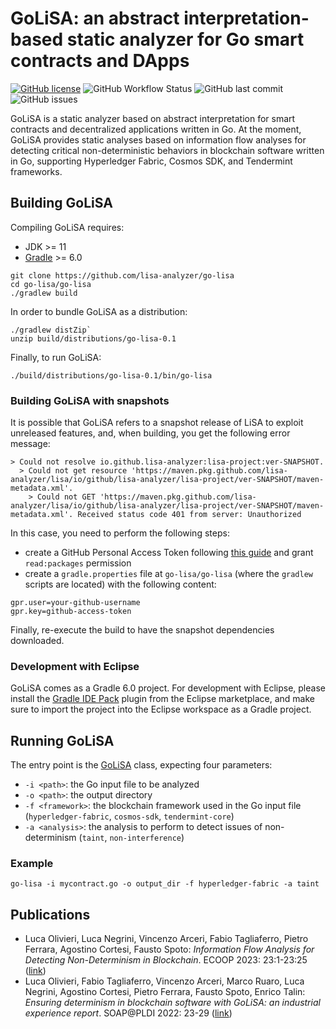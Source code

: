 # GoLiSA: an abstract interpretation-based static analyzer for Go smart contracts and DApps
[![GitHub license](https://img.shields.io/github/license/lisa-analyzer/go-lisa)](https://github.com/lisa-analyzer/go-lisa/blob/master/LICENSE)
![GitHub Workflow Status](https://img.shields.io/github/workflow/status/lisa-analyzer/go-lisa/Gradle%20Build%20(master%20branch))
![GitHub last commit](https://img.shields.io/github/last-commit/lisa-analyzer/go-lisa)
![GitHub issues](https://img.shields.io/github/issues-raw/lisa-analyzer/go-lisa)

GoLiSA is a static analyzer based on abstract interpretation for smart contracts and decentralized applications written in Go. At the moment, GoLiSA provides static analyses based on information flow analyses for detecting critical non-deterministic behaviors in blockchain software written in Go, supporting Hyperledger Fabric, Cosmos SDK, and Tendermint frameworks.

## Building GoLiSA
Compiling GoLiSA requires:
- JDK >= 11
- [Gradle](https://gradle.org/install/) >= 6.0 

```
git clone https://github.com/lisa-analyzer/go-lisa
cd go-lisa/go-lisa
./gradlew build
```
In order to bundle GoLiSA as a distribution:
```
./gradlew distZip`
unzip build/distributions/go-lisa-0.1 
```
Finally, to run GoLiSA:

```
./build/distributions/go-lisa-0.1/bin/go-lisa
```

### Building GoLiSA with snapshots

It is possible that GoLiSA refers to a snapshot release of LiSA to exploit unreleased features, and, when building, you get the following error message:

```
> Could not resolve io.github.lisa-analyzer:lisa-project:ver-SNAPSHOT.
  > Could not get resource 'https://maven.pkg.github.com/lisa-analyzer/lisa/io/github/lisa-analyzer/lisa-project/ver-SNAPSHOT/maven-metadata.xml'.
    > Could not GET 'https://maven.pkg.github.com/lisa-analyzer/lisa/io/github/lisa-analyzer/lisa-project/ver-SNAPSHOT/maven-metadata.xml'. Received status code 401 from server: Unauthorized
```

In this case, you need to perform the following steps:
- create a GitHub Personal Access Token following [this guide](https://docs.github.com/en/enterprise-cloud@latest/authentication/keeping-your-account-and-data-secure/creating-a-personal-access-token) and grant `read:packages` permission
- create a `gradle.properties` file at `go-lisa/go-lisa` (where the `gradlew` scripts are located) with the following content:
```
gpr.user=your-github-username
gpr.key=github-access-token
```

Finally, re-execute the build to have the snapshot dependencies downloaded.

### Development with Eclipse
GoLiSA comes as a Gradle 6.0 project. For development with Eclipse, please install the [Gradle IDE Pack](https://marketplace.eclipse.org/content/gradle-ide-pack) plugin from the Eclipse marketplace, and make sure to import the project into the Eclipse workspace as a Gradle project.


## Running GoLiSA
The entry point is the [GoLiSA](go-lisa/src/main/java/it/unive/golisa/GoLiSA.java) class, expecting four parameters:
- `-i <path>`: the Go input file to be analyzed
- `-o <path>`: the output directory
- `-f <framework>`: the blockchain framework used in the Go input file (`hyperledger-fabric`, `cosmos-sdk`, `tendermint-core`)
- `-a <analysis>`: the analysis to perform to detect issues of non-determinism (`taint`, `non-interference`)

### Example

`go-lisa -i mycontract.go -o output_dir -f hyperledger-fabric -a taint`

## Publications
- Luca Olivieri, Luca Negrini, Vincenzo Arceri, Fabio Tagliaferro, Pietro Ferrara, Agostino Cortesi, Fausto Spoto: <i>Information Flow Analysis for Detecting Non-Determinism in Blockchain</i>. ECOOP 2023: 23:1-23:25 ([link](https://drops.dagstuhl.de/opus/volltexte/2023/18216/))
- Luca Olivieri, Fabio Tagliaferro, Vincenzo Arceri, Marco Ruaro, Luca Negrini, Agostino Cortesi, Pietro Ferrara, Fausto Spoto, Enrico Talin:
<i>Ensuring determinism in blockchain software with GoLiSA: an industrial experience report</i>. SOAP@PLDI 2022: 23-29 ([link](https://dl.acm.org/doi/10.1145/3520313.3534658))
